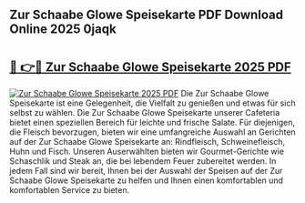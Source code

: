 ## Zur Schaabe Glowe Speisekarte PDF Download Online 2025 0jaqk

# <h2><a href="http://gca8ivl.nevu.top/?p=Zur+Schaabe+Glowe+Speisekarte">🔗 👉🔴 Zur Schaabe Glowe Speisekarte 2025 PDF</a></h2>

[![Zur Schaabe Glowe Speisekarte 2025 PDF](https://i.imgur.com/dBaPXMq.png)](http://gca8ivl.nevu.top/?p=Zur+Schaabe+Glowe+Speisekarte)
Die Zur Schaabe Glowe Speisekarte ist eine Gelegenheit, die Vielfalt zu genießen und etwas für sich selbst zu wählen. Die Zur Schaabe Glowe Speisekarte unserer Cafeteria bietet einen speziellen Bereich für leichte und frische Salate. Für diejenigen, die Fleisch bevorzugen, bieten wir eine umfangreiche Auswahl an Gerichten auf der Zur Schaabe Glowe Speisekarte an: Rindfleisch, Schweinefleisch, Huhn und Fisch. Unseren Auserwählten bieten wir Gourmet-Gerichte wie Schaschlik und Steak an, die bei lebendem Feuer zubereitet werden. In jedem Fall sind wir bereit, Ihnen bei der Auswahl der Speisen auf der Zur Schaabe Glowe Speisekarte zu helfen und Ihnen einen komfortablen und komfortablen Service zu bieten.
